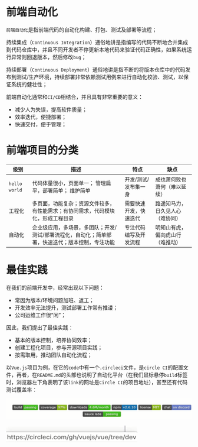 # 前端自动化

`前端自动化`是指前端代码的自动化构建、打包、测试及部署等流程；

持续集成（`Continuous Integration`）通俗地讲是指编写的代码不断地合并集成到代码仓库中，并且不同开发者不停更新本地代码来验证代码正确性，如果系统运行异常则回退版本，然后修改`bug`；

持续部署（`Continuous Deployment`）通俗地讲是指不断的将版本仓库中的代码发布到测试/生产环境，持续部署非常依赖测试用例来进行自动化校验、测试，以保证系统的健壮性；

前端自动化通常和`CI/CD`相结合，并且具有非常重要的意义：

+ 减少人为失误，提高软件质量；
+ 效率迭代，便捷部署；
+ 快速交付，便于管理；

# 前端项目的分类

| 级别          | 描述                                                         | 特点                   | 缺点                             |
| ------------- | ------------------------------------------------------------ | ---------------------- | -------------------------------- |
| `hello world` | 代码体量很小，页面单一； 管理扁平，部署简单； 维护简单       | 开发/测试/发布集一身   | 成也萧何败也萧何（难以延续）     |
| 工程化        | 多页面，功能复杂；资源文件较多，有性能需求；有协同需求，代码模块化，形成工程目录 | 需要快速开发，快速迭代 | 路遥知马力，日久见人心（难协同） |
| 自动化        | 企业级应用，多场景，多团队；开发/测试/部署流程化，自动化；简单部署，快速迭代；版本控制，专注功能 | 专注代码编写及开发流程 | 明知山有虎，偏向虎山行（难推动） |

# 最佳实践

在我们的前端开发中，经常出现以下问题：

+ 常因为版本/环境问题加班、返工；
+ 开发效率无法提升，测试部署工作常有推诿；
+ 公司运维工作很“闲”；

因此，我们提出了最佳实践：

+ 基本的版本控制，培养协同效率；
+ 创建工程化项目，参与开源项目实践；
+ 按需取用，推动团队自动化流程；

以`Vue.js`项目为例，在它的`code`中有一个`.circleci`文件，是`circle CI`的配置文件，再者，在`README.md`的头部也说明了自动化平台（在我们鼠标悬停`build`标签时，浏览器左下角表明了该`link`的网址是`Circle CI`的项目地址），甚至还有代码测试覆盖率：

![image-20200411223221145](缺陷控制之前端自动化.assets/image-20200411223221145.png)

![](缺陷控制之前端自动化.assets/image-20200411223503342.png)